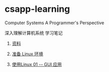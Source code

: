 # csapp-learning

Computer Systems A Programmer's Perspective

深入理解计算机系统 学习笔记

1. [资料](/资源.md)

2. [准备 Linux 环境](/准备Linux环境.md)

3. [使用Linux 01 -- GUI 应用](/使用Ubuntu01.md)